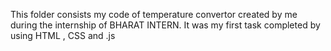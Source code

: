 This folder consists my code of temperature convertor created by me during the internship of BHARAT INTERN.
It was my first task completed by using HTML , CSS and .js

